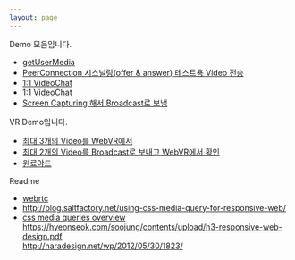 ```yaml
---
layout: page
---
```


Demo 모음입니다.  

* [getUserMedia](https://jinfromkorea.github.io/hello-world/src/webrtc-getusermedia/ "getUserMedia")  
* [PeerConnection 시스널링(offer & answer) 테스트용 Video 전송](https://jinfromkorea.github.io/hello-world/src/webrtc-peerconnection-with-firebase/ "PeerConnection with firebase")  
* [1:1 VideoChat](https://jinfromkorea.github.io/hello-world/src/webrtc/sample3/ "video call")  
* [1:1 VideoChat](/demo "WebRTC(video call) with firebase")  
* [Screen Capturing 해서 Broadcast로 보냄](https://jinfromkorea.github.io/hello-world/src/multiconnection_screen "WebVR")  

VR Demo입니다.  
* [최대 3개의 Video를 WebVR에서](https://jinfromkorea.github.io/hello-world/src/webvr-peerconnection "WebVR")  
* [최대 2개의 Video를 Broadcast로 보내고 WebVR에서 확인](https://jinfromkorea.github.io/hello-world/src/webvr-multiconnection "WebVR")  
* [원료야드](/demo/vr_yard.html "원료야드")

Readme  
* [webrtc](/readme/webrtc.html)
* http://blog.saltfactory.net/using-css-media-query-for-responsive-web/
* [css media queries overview](http://cssmediaqueries.com/overview.html) 
  https://hyeonseok.com/soojung/contents/upload/h3-responsive-web-design.pdf  
  http://naradesign.net/wp/2012/05/30/1823/  